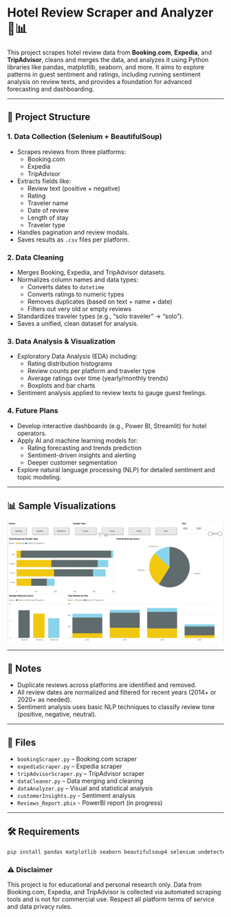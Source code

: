 # Hotel Review Scraper and Analyzer 🏨📊

This project scrapes hotel review data from **Booking.com**, **Expedia**, and **TripAdvisor**, cleans and merges the data, and analyzes it using Python libraries like pandas, matplotlib, seaborn, and more. It aims to explore patterns in guest sentiment and ratings, including running sentiment analysis on review texts, and provides a foundation for advanced forecasting and dashboarding.

---

## 🚀 Project Structure

### 1. **Data Collection (Selenium + BeautifulSoup)**
- Scrapes reviews from three platforms:
  - Booking.com
  - Expedia
  - TripAdvisor
- Extracts fields like:
  - Review text (positive + negative)
  - Rating
  - Traveler name
  - Date of review
  - Length of stay
  - Traveler type 
- Handles pagination and review modals.
- Saves results as `.csv` files per platform.

### 2. **Data Cleaning**
- Merges Booking, Expedia, and TripAdvisor datasets.
- Normalizes column names and data types:
  - Converts dates to `datetime`
  - Converts ratings to numeric types
  - Removes duplicates (based on text + name + date)
  - Filters out very old or empty reviews
- Standardizes traveler types (e.g., “solo traveler” → “solo”).
- Saves a unified, clean dataset for analysis.

### 3. **Data Analysis & Visualization**
- Exploratory Data Analysis (EDA) including:
  - Rating distribution histograms
  - Review counts per platform and traveler type
  - Average ratings over time (yearly/monthly trends)
  - Boxplots and bar charts
- Sentiment analysis applied to review texts to gauge guest feelings.

### 4. **Future Plans**
- Develop interactive dashboards (e.g., Power BI, Streamlit) for hotel operators.
- Apply AI and machine learning models for:
  - Rating forecasting and trends prediction
  - Sentiment-driven insights and alerting
  - Deeper customer segmentation
- Explore natural language processing (NLP) for detailed sentiment and topic modeling.

---

## 📊 Sample Visualizations

![Dashboard Preview](PlatformAnalysisSS.png)

---

## 📌 Notes

- Duplicate reviews across platforms are identified and removed.
- All review dates are normalized and filtered for recent years (2014+ or 2020+ as needed).
- Sentiment analysis uses basic NLP techniques to classify review tone (positive, negative, neutral).

---

## 📁 Files

- `bookingScraper.py` – Booking.com scraper  
- `expediaScraper.py` – Expedia scraper  
- `tripAdvisorScraper.py` – TripAdvisor scraper  
- `dataCleaner.py` – Data merging and cleaning  
- `dataAnalyzer.py` – Visual and statistical analysis
- `customerInsights.py` - Sentiment analysis
- `Reviews_Report.pbix` - PowerBI report (in progress)
  
---

## 🛠️ Requirements

```bash
pip install pandas matplotlib seaborn beautifulsoup4 selenium undetected-chromedriver plotly textblob
```

### ⚠️ Disclaimer

This project is for educational and personal research only. Data from Booking.com, Expedia, and TripAdvisor is collected via automated scraping tools and is not for commercial use. Respect all platform terms of service and data privacy rules.
